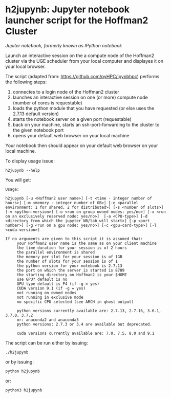 # h2jupynb: Jupyter notebook launcher script for the Hoffman2 Cluster

*Jupiter notebook, formerly known as IPython notebook*


Launch an interactive session on the a compute node of the Hoffman2 cluster via the UGE scheduler from your local computer and displayes it on your local browser. 

The script (adapted from: https://github.com/pyHPC/ipynbhpc) performs the following steps:

1. connectes to a login node of the Hoffman2 cluster
2. launches an interactive session on one (or more) compute node (number of cores is requestable)
3. loads the python module that you have requested (or else uses the 2.7.13 default version)
4. starts the notebook server on a given port (requestable)
5. back on your machine, starts an ssh-port-forwarding to the cluster to the given notebook port
6. opens your default web browser on your local machine 

Your notebook then should appear on your default web browser on your local machine.

To display usage issue:

`h2jupynb --help`

You will get:

```
Usage:

h2jupynb [-u <Hoffman2 user name>] [-t <time - integer number of hours>] [-m <memory - integer number of GB>] [-e <parallel environment: 1 for shared, 2 for distributed>] [-s <number of slots>] [-v <python-version>] [-o <run on group owned nodes: yes/no>] [-x <run on an exclusively reserved node: yes/no>]  [-a <CPU-type>] [-d <directory from which the jupyter NB/lab will start>] [-p <port number>] [-g <run on a gpu node: yes/no>] [-c <gpu-card-type>] [-l <cuda-version>]

If no arguments are given to this script it is assumed that:
	 your Hoffman2 user name is the same as on your client machine
	 the time duration for your session is of 2 hours
	 the parallel environment is shared
	 the memory per slot for your session is of 1GB
	 the number of slots for your session is of 1
	 the python version for your notebook is 2.7.13
	 the port on which the server is started is 8789
	 the starting directory on Hoffman2 is your $HOME
	 use GPU? default is no
	 GPU type default is P4 (if -g = yes)
	 CUDA version 9.1 (if -g = yes)
	 not running on owned nodes
	 not running in exclusive mode
	 no specific CPU selected (see ARCH in qhost output)

	 python versions currently available are: 2.7.13, 2.7.16, 3.6.1, 3.7.0, 3.7.2
	 or: anaconda2 and anaconda3
	 python versions: 2.7.3 or 3.4 are available but deprecated.

	 cuda versions currently available are: 7.0, 7.5, 8.0 and 9.1

```
	 
The script can be run either by issuing:

`./h2jupynb`

or by issuing:

`python h2jupynb`

or:

`python3 h2jupynb`
